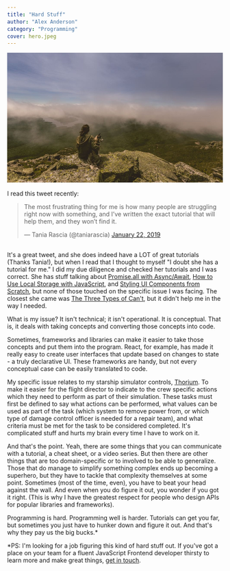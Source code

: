 ```yaml
---
title: "Hard Stuff"
author: "Alex Anderson"
category: "Programming"
cover: hero.jpeg
---
```


![Hero](hero.jpeg)

I read this tweet recently:

<blockquote class="twitter-tweet" data-lang="en" style="margin-bottom: 30px"><p lang="en" dir="ltr">The most frustrating thing for me is how many people are struggling right now with something, and I’ve written the exact tutorial that will help them, and they won’t find it.</p>&mdash; Tania Rascia (@taniarascia) <a href="https://twitter.com/taniarascia/status/1087849284190511104?ref_src=twsrc%5Etfw">January 22, 2019</a></blockquote>

It's a great tweet, and she does indeed have a LOT of great tutorials (Thanks Tania!), but when I read that I thought to myself "I doubt she has a tutorial for me." I did my due diligence and checked her tutorials and I was correct. She has stuff talking about [Promise.all with Async/Await](https://www.taniarascia.com/promise-all-with-async-await/), [How to Use Local Storage with JavaScript](https://www.taniarascia.com/how-to-use-local-storage-with-javascript/), and [Styling UI Components from Scratch](https://www.taniarascia.com/styling-ui-components-from-scratch-buttons-forms/), but none of those touched on the specific issue I was facing. The closest she came was [The Three Types of Can't](https://www.taniarascia.com/the-three-types-of-cant/), but it didn't help me in the way I needed.

What is my issue? It isn't technical; it isn't operational. It is conceptual. That is, it deals with taking concepts and converting those concepts into code.

Sometimes, frameworks and libraries can make it easier to take those concepts and put them into the program. React, for example, has made it really easy to create user interfaces that update based on changes to state - a truly declarative UI. These frameworks are handy, but not every conceptual case can be easily translated to code.

My specific issue relates to my starship simulator controls, [Thorium](https://thoriumsim.com). To make it easier for the flight director to indicate to the crew specific actions which they need to perform as part of their simulation. These tasks must first be defined to say what actions can be performed, what values can be used as part of the task (which system to remove power from, or which type of damage control officer is needed for a repair team), and what criteria must be met for the task to be considered completed. It's complicated stuff and hurts my brain every time I have to work on it.

And that's the point. Yeah, there are some things that you can communicate with a tutorial, a cheat sheet, or a video series. But then there are other things that are too domain-specific or to involved to be able to generalize. Those that do manage to simplify something complex ends up becoming a superhero, but they have to tackle that complexity themselves at some point. Sometimes (most of the time, even), you have to beat your head against the wall. And even when you do figure it out, you wonder if you got it right. (This is why I have the greatest respect for people who design APIs for popular libraries and frameworks).

Programming is hard. Programming well is harder. Tutorials can get you far, but sometimes you just have to hunker down and figure it out. And that's why they pay us the big bucks.\*

\*PS: I'm looking for a job figuring this kind of hard stuff out. If you've got a place on your team for a fluent JavaScript Frontend developer thirsty to learn more and make great things, [get in touch](mailto:alexanderson1993@gmail.com).
